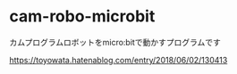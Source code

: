 # cam-robo-microbit
カムプログラムロボットをmicro:bitで動かすプログラムです

https://toyowata.hatenablog.com/entry/2018/06/02/130413
